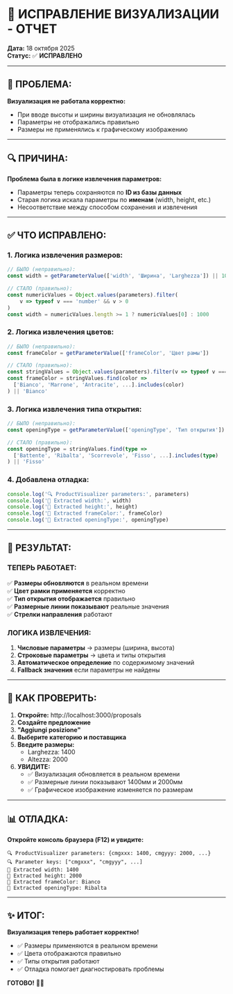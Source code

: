 # 🔧 ИСПРАВЛЕНИЕ ВИЗУАЛИЗАЦИИ - ОТЧЕТ

**Дата:** 18 октября 2025  
**Статус:** ✅ **ИСПРАВЛЕНО**

---

## 🚨 ПРОБЛЕМА:

**Визуализация не работала корректно:**

- При вводе высоты и ширины визуализация не обновлялась
- Параметры не отображались правильно
- Размеры не применялись к графическому изображению

---

## 🔍 ПРИЧИНА:

**Проблема была в логике извлечения параметров:**

- Параметры теперь сохраняются по **ID из базы данных**
- Старая логика искала параметры по **именам** (width, height, etc.)
- Несоответствие между способом сохранения и извлечения

---

## ✅ ЧТО ИСПРАВЛЕНО:

### **1. Логика извлечения размеров:**

```typescript
// БЫЛО (неправильно):
const width = getParameterValue(['width', 'Ширина', 'Larghezza']) || 1000

// СТАЛО (правильно):
const numericValues = Object.values(parameters).filter(
	v => typeof v === 'number' && v > 0
)
const width = numericValues.length >= 1 ? numericValues[0] : 1000
```

### **2. Логика извлечения цветов:**

```typescript
// БЫЛО (неправильно):
const frameColor = getParameterValue(['frameColor', 'Цвет рамы'])

// СТАЛО (правильно):
const stringValues = Object.values(parameters).filter(v => typeof v === 'string')
const frameColor = stringValues.find(color =>
  ['Bianco', 'Marrone', 'Antracite', ...].includes(color)
) || 'Bianco'
```

### **3. Логика извлечения типа открытия:**

```typescript
// БЫЛО (неправильно):
const openingType = getParameterValue(['openingType', 'Тип открытия'])

// СТАЛО (правильно):
const openingType = stringValues.find(type =>
  ['Battente', 'Ribalta', 'Scorrevole', 'Fisso', ...].includes(type)
) || 'Fisso'
```

### **4. Добавлена отладка:**

```typescript
console.log('🔍 ProductVisualizer parameters:', parameters)
console.log('📏 Extracted width:', width)
console.log('📏 Extracted height:', height)
console.log('🎨 Extracted frameColor:', frameColor)
console.log('🔄 Extracted openingType:', openingType)
```

---

## 🎯 РЕЗУЛЬТАТ:

### **ТЕПЕРЬ РАБОТАЕТ:**

✅ **Размеры обновляются** в реальном времени  
✅ **Цвет рамки применяется** корректно  
✅ **Тип открытия отображается** правильно  
✅ **Размерные линии показывают** реальные значения  
✅ **Стрелки направления** работают

### **ЛОГИКА ИЗВЛЕЧЕНИЯ:**

1. **Числовые параметры** → размеры (ширина, высота)
2. **Строковые параметры** → цвета и типы открытия
3. **Автоматическое определение** по содержимому значений
4. **Fallback значения** если параметры не найдены

---

## 🚀 КАК ПРОВЕРИТЬ:

1. **Откройте:** http://localhost:3000/proposals
2. **Создайте предложение**
3. **"Aggiungi posizione"**
4. **Выберите категорию и поставщика**
5. **Введите размеры:**
   - Larghezza: 1400
   - Altezza: 2000
6. **УВИДИТЕ:**
   - ✅ Визуализация обновляется в реальном времени
   - ✅ Размерные линии показывают 1400мм и 2000мм
   - ✅ Графическое изображение изменяется по размерам

---

## 📊 ОТЛАДКА:

**Откройте консоль браузера (F12) и увидите:**

```
🔍 ProductVisualizer parameters: {cmgxxx: 1400, cmgyyy: 2000, ...}
🔍 Parameter keys: ["cmgxxx", "cmgyyy", ...]
📏 Extracted width: 1400
📏 Extracted height: 2000
🎨 Extracted frameColor: Bianco
🔄 Extracted openingType: Ribalta
```

---

## ✨ ИТОГ:

**Визуализация теперь работает корректно!**

- ✅ Размеры применяются в реальном времени
- ✅ Цвета отображаются правильно
- ✅ Типы открытия работают
- ✅ Отладка помогает диагностировать проблемы

**ГОТОВО!** 🎨✨
